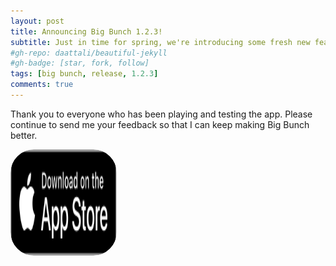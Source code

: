 ```yaml
---
layout: post
title: Announcing Big Bunch 1.2.3!
subtitle: Just in time for spring, we're introducing some fresh new features. Users now have more options to customize their UI. 🌸
#gh-repo: daattali/beautiful-jekyll
#gh-badge: [star, fork, follow]
tags: [big bunch, release, 1.2.3]
comments: true
---
```

Thank you to everyone who has been playing and testing the app. Please continue to send me your feedback so that I can keep making Big Bunch better.

<a href="https://apps.apple.com/us/app/big-bunch/id1620207662" style="width: 170px; height: 170px; border-radius: 22%; overflow: hidden; display: inline-block; vertical-align: middle;"><img src="/assets/img/black.svg" alt="Big Bunch" style="width: 170px; height: 170px; border-radius: 22%; overflow: hidden; display: inline-block; vertical-align: middle;"></a>
